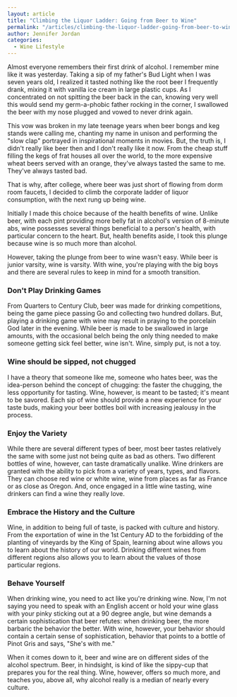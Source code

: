 ```yaml
---
layout: article
title: "Climbing the Liquor Ladder: Going from Beer to Wine"
permalink: "/articles/climbing-the-liquor-ladder-going-from-beer-to-wine"
author: Jennifer Jordan
categories:
  - Wine Lifestyle
---
```


Almost everyone remembers their first drink of alcohol. I remember mine like it was yesterday. Taking a sip of my father's Bud Light when I was seven years old, I realized it tasted nothing like the root beer I frequently drank, mixing it with vanilla ice cream in large plastic cups. As I concentrated on not spitting the beer back in the can, knowing very well this would send my germ-a-phobic father rocking in the corner, I swallowed the beer with my nose plugged and vowed to never drink again. 

This vow was broken in my late teenage years when beer bongs and keg stands were calling me, chanting my name in unison and performing the "slow clap" portrayed in inspirational moments in movies. But, the truth is, I didn't really like beer then and I don't really like it now. From the cheap stuff filling the kegs of frat houses all over the world, to the more expensive wheat beers served with an orange, they've always tasted the same to me. They've always tasted bad. 

That is why, after college, where beer was just short of flowing from dorm room faucets, I decided to climb the corporate ladder of liquor consumption, with the next rung up being wine. 

Initially I made this choice because of the health benefits of wine. Unlike beer, with each pint providing more belly fat in alcohol's version of 8-minute abs, wine possesses several things beneficial to a person's health, with particular concern to the heart. But, health benefits aside, I took this plunge because wine is so much more than alcohol. 

However, taking the plunge from beer to wine wasn't easy. While beer is junior varsity, wine is varsity. With wine, you're playing with the big boys and there are several rules to keep in mind for a smooth transition. 

### Don't Play Drinking Games 
From Quarters to Century Club, beer was made for drinking competitions, being the game piece passing Go and collecting two hundred dollars. But, playing a drinking game with wine may result in praying to the porcelain God later in the evening. While beer is made to be swallowed in large amounts, with the occasional belch being the only thing needed to make someone getting sick feel better, wine isn't. Wine, simply put, is not a toy.

 

### Wine should be sipped, not chugged 
I have a theory that someone like me, someone who hates beer, was the idea-person behind the concept of chugging: the faster the chugging, the less opportunity for tasting. Wine, however, is meant to be tasted; it's meant to be savored. Each sip of wine should provide a new experience for your taste buds, making your beer bottles boil with increasing jealousy in the process. 

### Enjoy the Variety 
While there are several different types of beer, most beer tastes relatively the same with some just not being quite as bad as others. Two different bottles of wine, however, can taste dramatically unalike. Wine drinkers are granted with the ability to pick from a variety of years, types, and flavors. They can choose red wine or white wine, wine from places as far as France or as close as Oregon. And, once engaged in a little wine tasting, wine drinkers can find a wine they really love. 

### Embrace the History and the Culture 
Wine, in addition to being full of taste, is packed with culture and history. From the exportation of wine in the 1st Century AD to the forbidding of the planting of vineyards by the King of Spain, learning about wine allows you to learn about the history of our world. Drinking different wines from different regions also allows you to learn about the values of those particular regions. 

### Behave Yourself 
When drinking wine, you need to act like you're drinking wine. Now, I'm not saying you need to speak with an English accent or hold your wine glass with your pinky sticking out at a 90 degree angle, but wine demands a certain sophistication that beer refutes: when drinking beer, the more barbaric the behavior the better. With wine, however, your behavior should contain a certain sense of sophistication, behavior that points to a bottle of Pinot Gris and says, "She's with me." 

When it comes down to it, beer and wine are on different sides of the alcohol spectrum. Beer, in hindsight, is kind of like the sippy-cup that prepares you for the real thing. Wine, however, offers so much more, and teaches you, above all, why alcohol really is a median of nearly every culture.